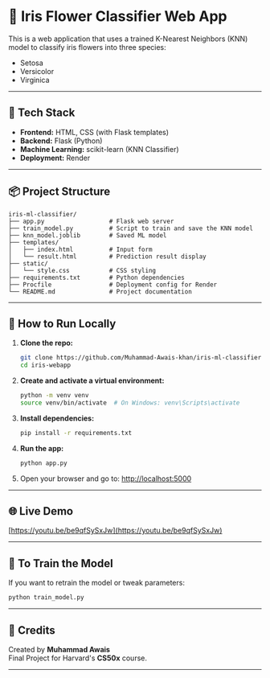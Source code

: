 # 🌸 Iris Flower Classifier Web App

This is a web application that uses a trained K-Nearest Neighbors (KNN) model to classify iris flowers into three species:
- Setosa
- Versicolor
- Virginica

---

## 🧠 Tech Stack
- **Frontend:** HTML, CSS (with Flask templates)
- **Backend:** Flask (Python)
- **Machine Learning:** scikit-learn (KNN Classifier)
- **Deployment:** Render

---

## 📦 Project Structure

```
iris-ml-classifier/
├── app.py                  # Flask web server
├── train_model.py          # Script to train and save the KNN model
├── knn_model.joblib        # Saved ML model
├── templates/
│   ├── index.html          # Input form
│   └── result.html         # Prediction result display
├── static/
│   └── style.css           # CSS styling
├── requirements.txt        # Python dependencies
├── Procfile                # Deployment config for Render
└── README.md               # Project documentation
```

---

## 🚀 How to Run Locally

1. **Clone the repo:**
   ```bash
   git clone https://github.com/Muhammad-Awais-khan/iris-ml-classifier
   cd iris-webapp
   ```

2. **Create and activate a virtual environment:**
   ```bash
   python -m venv venv
   source venv/bin/activate  # On Windows: venv\Scripts\activate
   ```

3. **Install dependencies:**
   ```bash
   pip install -r requirements.txt
   ```

4. **Run the app:**
   ```bash
   python app.py
   ```

5. Open your browser and go to: [http://localhost:5000](http://localhost:5000)

---

## 🌐 Live Demo

[https://youtu.be/be9qfSySxJw](https://youtu.be/be9qfSySxJw)

---

## 📁 To Train the Model

If you want to retrain the model or tweak parameters:

```bash
python train_model.py
```

---

## 🙌 Credits

Created by **Muhammad Awais**  
Final Project for Harvard's **CS50x** course.

---
